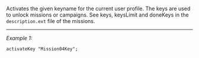 Activates the given keyname for the current user profile. The keys are used to unlock missions or campaigns.
See keys, keysLimit and doneKeys in the `description.ext` file of the missions.


---
*Example 1:*
```sqf
activateKey "Mission04Key";
```